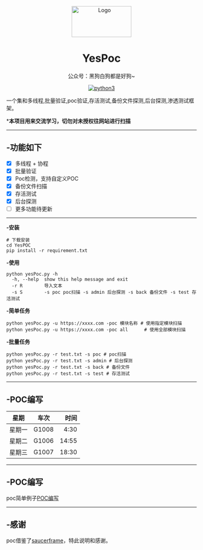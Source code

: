 
<p align="center"><img src="https://qlogo4.store.qq.com/qzone/2900180755/2900180755/100?1640892599"
        alt="Logo" width="158" height="82" style="max-width: 100%;"></p>
<h1 align="center">YesPoc</h1>
<p align="center">公众号：黑狗白狗都是好狗~</p>
<p align="center">
    <a href="https://www.python.org/">
        <img src="https://img.shields.io/badge/python-3-blue.svg" alt="python3" />
    </a>
</p>
一个集和多线程,批量验证,poc验证,存活测试,备份文件探测,后台探测,渗透测试框架。

***本项目用来交流学习，切勿对未授权往网站进行扫描**
___

## -功能如下 
- [x] 多线程 + 协程
- [x] 批量验证
- [x] Poc检测，支持自定义POC
- [x] 备份文件扫描
- [x] 存活测试
- [x] 后台探测
- [ ] 更多功能待更新

___
**-安装**
```
# 下载安装
cd YesPOC
pip install -r requirement.txt 
```
**-使用**

```
python yesPoc.py -h
  -h, --help  show this help message and exit
  -r R        导入文本
  -s S        -s poc poc扫描 -s admin 后台探测 -s back 备份文件 -s test 存活测试
```

**-简单任务**
```
python yesPoc.py -u https://xxxx.com -poc 模块名称 # 使用指定模块扫描
python yesPoc.py -u https://xxxx.com -poc all      # 使用全部模块扫描
```
**-批量任务**
```
python yesPoc.py -r test.txt -s poc # poc扫描
python yesPoc.py -r test.txt -s admin # 后台探测
python yesPoc.py -r test.txt -s back # 备份文件
python yesPoc.py -r test.txt -s test # 存活测试
```
___
## -POC编写
  | 星期        | 车次           | 时间  |
| ------------- |:-------------:| -----:|
| 星期一      |G1008 | 4:30 |
|  星期二  | G1006      |  14:55 |
|  星期三   | G1007    |   18:30 |

___

## -POC编写
  poc简单例子[POC编写](https://github.com/saucer-man/saucerframe/wiki/poc%E7%BC%96%E5%86%99 "悬停显示")
___

## -感谢
  poc借鉴了[saucerframe](https://github.com/saucer-man/saucerframe "悬停显示")，特此说明和感谢。


